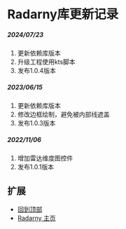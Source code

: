 # Radarny库更新记录

##### 2024/07/23
1. 更新依赖库版本
2. 升级工程使用kts脚本
3. 发布1.0.4版本

##### 2023/06/15
1. 更新依赖库版本
2. 修改边框绘制，避免被内部线遮盖
3. 发布1.0.3版本

##### 2022/11/06
1. 增加雷达维度图控件
2. 发布1.0.1版本

## 扩展
- [回到顶部](https://github.com/LZ9/Radarny/blob/master/radarny/readme_update.md)
- [Radarny 主页](https://github.com/LZ9/Radarny#radarny)

